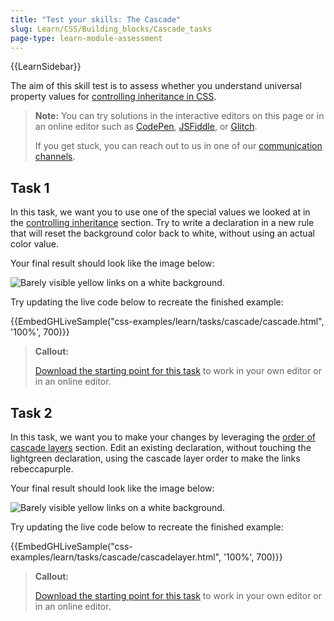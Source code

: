 ```yaml
---
title: "Test your skills: The Cascade"
slug: Learn/CSS/Building_blocks/Cascade_tasks
page-type: learn-module-assessment
---
```


{{LearnSidebar}}

The aim of this skill test is to assess whether you understand universal property values for [controlling inheritance in CSS](/en-US/docs/Learn/CSS/Building_blocks/Cascade_and_inheritance).

> **Note:** You can try solutions in the interactive editors on this page or in an online editor such as [CodePen](https://codepen.io/), [JSFiddle](https://jsfiddle.net/), or [Glitch](https://glitch.com/).
>
> If you get stuck, you can reach out to us in one of our [communication channels](/en-US/docs/MDN/Community/Communication_channels).

## Task 1

In this task, we want you to use one of the special values we looked at in the [controlling inheritance](/en-US/docs/Learn/CSS/Building_blocks/Cascade_and_inheritance#controlling_inheritance) section. Try to write a declaration in a new rule that will reset the background color back to white, without using an actual color value.

Your final result should look like the image below:

![Barely visible yellow links on a white background.](mdn-cascade.png)

Try updating the live code below to recreate the finished example:

{{EmbedGHLiveSample("css-examples/learn/tasks/cascade/cascade.html", '100%', 700)}}

> **Callout:**
>
> [Download the starting point for this task](https://github.com/mdn/css-examples/blob/main/learn/tasks/cascade/cascade-download.html) to work in your own editor or in an online editor.

## Task 2

In this task, we want you to make your changes by leveraging the [order of cascade layers](/en-US/docs/Learn/CSS/Building_blocks/Cascade_and_inheritance#order_of_cascade_layers) section. Edit an existing declaration, without touching the lightgreen declaration, using the cascade layer order to make the links rebeccapurple.

Your final result should look like the image below:

![Barely visible yellow links on a white background.](mdn-cascade.png)

Try updating the live code below to recreate the finished example:

{{EmbedGHLiveSample("css-examples/learn/tasks/cascade/cascadelayer.html", '100%', 700)}}

> **Callout:**
>
> [Download the starting point for this task](https://github.com/mdn/css-examples/blob/main/learn/tasks/cascade/cascadelayer-download.html) to work in your own editor or in an online editor.
